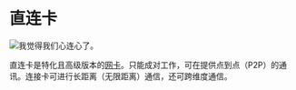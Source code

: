 # 直连卡

![我觉得我们心连心了。](oredict:oc:linkedCard)

直连卡是特化且高级版本的[网卡](lanCard.md)。只能成对工作，可在提供点到点（P2P）的通讯。连接卡可进行长距离（无限距离）通信，还可跨维度通信。
